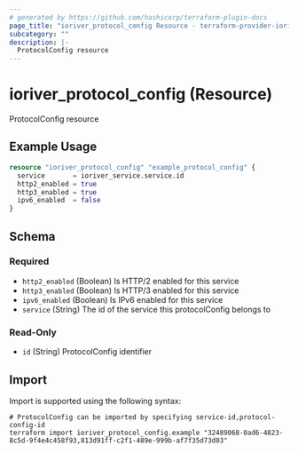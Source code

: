 ```yaml
---
# generated by https://github.com/hashicorp/terraform-plugin-docs
page_title: "ioriver_protocol_config Resource - terraform-provider-ioriver"
subcategory: ""
description: |-
  ProtocolConfig resource
---
```


# ioriver_protocol_config (Resource)

ProtocolConfig resource

## Example Usage

```terraform
resource "ioriver_protocol_config" "example_protocol_config" {
  service       = ioriver_service.service.id
  http2_enabled = true
  http3_enabled = true
  ipv6_enabled  = false
}
```

<!-- schema generated by tfplugindocs -->
## Schema

### Required

- `http2_enabled` (Boolean) Is HTTP/2 enabled for this service
- `http3_enabled` (Boolean) Is HTTP/3 enabled for this service
- `ipv6_enabled` (Boolean) Is IPv6 enabled for this service
- `service` (String) The id of the service this protocolConfig belongs to

### Read-Only

- `id` (String) ProtocolConfig identifier

## Import

Import is supported using the following syntax:

```shell
# ProtocolConfig can be imported by specifying service-id,protocol-config-id
terraform import ioriver_protocol_config.example "32489068-0ad6-4823-8c5d-9f4e4c458f93,813d91ff-c2f1-489e-999b-af7f35d73d03"
```
